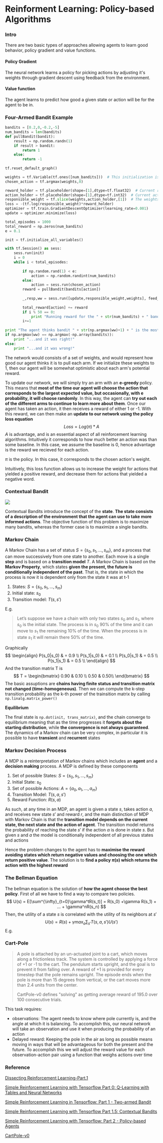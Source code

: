 # Reinforment Learning: Policy-based Algorithms

### Intro

There are two basic types of approaches allowing agents to learn good behavior, policy gradient and value functions.

#### Policy Gradient

The neural network learns a policy for picking actions by adjusting it's weights through gradient descent using feedback from the environment.

#### Value function

The agent learns to predict how good a given state or action will be for the agent to be in.

### Four-Armed Bandit Example

```python
bandits = [0.2,0,-0.2,-5]
num_bandits = len(bandits)
def pullBandit(bandit):
    result = np.random.randn(1)
    if result > bandit:
        return 1
    else:
        return -1
    
tf.reset_default_graph()

weights = tf.Variable(tf.ones([num_bandits]))  # This initialization is one of best
chosen_action = tf.argmax(weights,0)

reward_holder = tf.placeholder(shape=[1],dtype=tf.float32)  # Current reward
action_holder = tf.placeholder(shape=[1],dtype=tf.int32)  # Current action
responsible_weight = tf.slice(weights,action_holder,[1])  # The weights of current action
loss = -(tf.log(responsible_weight)*reward_holder)
optimizer = tf.train.GradientDescentOptimizer(learning_rate=0.001)
update = optimizer.minimize(loss)

total_episodes = 1000
total_reward = np.zeros(num_bandits)
e = 0.1

init = tf.initialize_all_variables()

with tf.Session() as sess:
    sess.run(init)
    i = 0
    while i < total_episodes:
        
        if np.random.rand(1) < e:
            action = np.random.randint(num_bandits)
        else:
            action = sess.run(chosen_action)
        reward = pullBandit(bandits[action])
        
        _,resp,ww = sess.run([update,responsible_weight,weights], feed_dict={reward_holder:[reward],action_holder:[action]})
        
        total_reward[action] += reward
        if i % 50 == 0:
            print "Running reward for the " + str(num_bandits) + " bandits: " + str(total_reward)
        i+=1
        
print "The agent thinks bandit " + str(np.argmax(ww)+1) + " is the most promising...."
if np.argmax(ww) == np.argmax(-np.array(bandits)):
    print "...and it was right!"
else:
    print "...and it was wrong!"
```

The network would consists of a set of weights, and would represent how good our agent thinks it is to pull each arm. If we initialize these weights to 1, then our agent will be somewhat optimistic about each arm's potential reward.

To update our network, we will simply try an arm with an **e-greedy** policy. This means that **most of the time our agent will choose the action that corresponds to the largest expected value, but occasionally, with e probability, it will choose randomly**. In this way, the agent can **try out each of the different arms to continue to learn more about them**. Once our agent has taken an action, it then receives a reward of either 1 or -1. With this reward, we can then make an **update to our network using the policy loss equation**
$$
Loss = Log(\pi) * A
$$
$A$ is advantage, and is an essential aspect of all reinforcement learning algorithms. Intuitively it corresponds to how much better an action was than some baseline. In this case, we assume the baseline is 0, hence advantage is the reward we recieved for each action.

$\pi$ is the policy. In this case, it corresponds to the chosen action's weight.

Intuitively, this loss function allows us to increase the weight for actions that yielded a positive reward, and decrease them for actions that yielded a negative word.

### Contextual Bandit

![](/assets/contextual_bandits.png)

Contextual Bandits introduce the concept of the **state**. **The state consists of a description of the environment that the agent can use to take more informed actions**. The objective function of this problem is to maximize many bandits, whereas the former case is to maximize a single bandits.

### Markov Chain

A Markov Chain has a set of status $S = \{s_0, s_1, ..., s_m \}$, and a process that can move successively from one state to another. Each move is a single **step** and is based on a **transition model** $T$. A Markov Chain is based on the **Markov Property**, which states **given the present, the future is conditionally independent of the past**. That is, the state in which the process is now it is dependent only from the state it was at t-1

1. States: $S = \{s_0, s_1, ..., s_m \}$
2. Initial state: $s_0$
3. Transition model: $T(s, s')$

E.g.

> Let’s suppose we have a chain with only two states $s_0$ and $s_1$, where $s_0$ is the initial state. The process is in $s_0$ 90% of the time and it can move to $s_1$ the remaining 10% of the time. When the process is in state $s_1$ it will remain there 50% of the time.

Graphically
$$
\begin{align}
P(s_0|s_0) & = 0.9 \\
P(s_1|s_0) & = 0.1 \\
P(s_0|s_1) & = 0.5 \\
P(s_1|s_1) & = 0.5 \\
\end{align}
$$
And the transition matrix T is 
$$
T = \begin{bmatrix}
0.90 &  0.10 \\
0.50 & 0.50\\
\end{bmatrix}
$$
The basic assuptions are **chains having finite status and transition matrix not changed (time-homogeneous)**. Then we can compute the k-step transition probability as the k-th power of the trainsition matrix by calling `np.linalg.matrix_power()`

**Equilibrium**

The final state is `np.dot(init, trans_matrix)`, and the chain converge to equilibrium meaning that as the time progresses it **forgets about the starting distribution**, while **the convergence is not always guaranteed**. The dynamics of a Markov chain can be very complex, in particular it is possible to have **transient** and **recurrent** states

### Markov Decision Process

A MDP is a reinterpretation of Markov chains which includes an **agent** and a **decision making** process. A MDP is defined by these components

1.  Set of possible States: $S = \{s_0, s_1, ..., s_m \}$
2.  Initial State: $s_0$
3.  Set of possible Actions: $A = \{a_0, a_1, ..., a_m \}$
4.  Transition Model: $T(s, a, s')$
5.  Reward Function: $R(s, a)$

As such, at any time in an MDP, an agent is given a state $s$, takes action $a$, and receives new state $s'$ and reward $r$, and the main distinction of MDP with Markov Chain is that the **transition model depends on the current state, the next state and the action of agent**. The transition model returns the probability of reaching the state $s'$ if the action $\alpha$ is done in state $s$. But given $s$ and $a$ the model is conditionally independent of all previous states and actions

Hence the problem changes to the agent has to **maximise the reward avoiding states which return negative values and choosing the one which return positive value**. The solution is to **find a policy $\pi(s)$ which returns the action with the highest reward**

### The Bellman Equation

The bellman equation is the solution of **how the agent choose the best policy**. First of all we have to find a way to compare two policies.
$$
U(s) = E[\sum^{\infty}_{t=0}\gamma^tR(s_t)] = R(s_0) +\gamma R(s_1) + ... + \gamma^nR(s_n)
$$
Then, the utility of a state $s$ is correlated with the utility of its neighbors at $s'$
$$
U(s) = R(s) +\gamma max_{a}\sum_{s'}T(s, a, s')U(s')
$$
E.g.



### Cart-Pole

> A pole is attached by an un-actuated joint to a cart, which moves along a frictionless track. The system is controlled by applying a force of +1 or -1 to the cart. The pendulum starts upright, and the goal is to prevent it from falling over. A reward of +1 is provided for every timestep that the pole remains upright. The episode ends when the pole is more than 15 degrees from vertical, or the cart moves more than 2.4 units from the center.
>
> CartPole-v0 defines "solving" as getting average reward of 195.0 over 100 consecutive trials.

This task requires:

* observations: The agent needs to know where pole currently is, and the angle at which it is balancing. To accomplish this, our neural network will take an observation and use it when producing the probability of an action
* Delayed reward: Keeping the pole in the air as long as possible means moving in ways that will be advantageous for both the present and the future. To accomplish this we will adjust the reward value for each observation-action pair using a function that weighs actions over time

### Reference 

[Dissecting Reinforcement Learning-Part.1](https://mpatacchiola.github.io/blog/2016/12/09/dissecting-reinforcement-learning.html)

[Simple Reinforcement Learning with Tensorflow Part 0: Q-Learning with Tables and Neural Networks](https://medium.com/emergent-future/simple-reinforcement-learning-with-tensorflow-part-0-q-learning-with-tables-and-neural-networks-d195264329d0)

[Simple Reinforcement Learning in Tensorflow: Part 1 - Two-armed Bandit](https://medium.com/@awjuliani/super-simple-reinforcement-learning-tutorial-part-1-fd544fab149)

[Simple Reinforcement Learning with Tensorflow Part 1.5: Contextual Bandits](https://medium.com/emergent-future/simple-reinforcement-learning-with-tensorflow-part-1-5-contextual-bandits-bff01d1aad9c)

[Simple Reinforcement Learning with Tensorflow: Part 2 - Policy-based Agents](https://medium.com/@awjuliani/super-simple-reinforcement-learning-tutorial-part-2-ded33892c724)

[CartPole-v0](https://gym.openai.com/envs/CartPole-v0)

